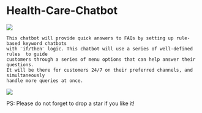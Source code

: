 # Health-Care-Chatbot

<img src="https://www.scnsoft.com/blog-pictures/healthcare/how-chatbots-and-ai-are-changing-the-healthcare-industry_1.png">

    This chatbot will provide quick answers to FAQs by setting up rule-based keyword chatbots 
    with ¨if/then¨ logic. This chatbot will use a series of well-defined rules  to guide 
    customers through a series of menu options that can help answer their questions. 
    It will be there for customers 24/7 on their preferred channels, and simultaneously 
    handle more queries at once. 



<img src="https://miro.medium.com/max/875/1*69vLXZCjrJwdXytj0CTSiQ.jpeg">

PS: Please do not forget to drop a star if you like it!
